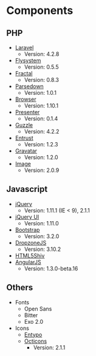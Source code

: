 # Components

## PHP

- [Laravel](http://laravel.com)
	- Version: 4.2.8
- [Flysystem](http://flysystem.thephpleague.com/)
	- Version: 0.5.5
- [Fractal](http://fractal.thephpleague.com/)
	- Version: 0.8.3
- [Parsedown](http://parsedown.org/)
	- Version: 1.0.1
- [Browser](https://github.com/Ikimea/Browser)
	- Version: 1.10.1
- [Presenter](https://github.com/laracasts/Presenter)
	- Version: 0.1.4
- [Guzzle](http://guzzlephp.org/)
	- Version: 4.2.2
- [Entrust](https://github.com/Zizaco/entrust)
	- Version: 1.2.3
- [Gravatar](https://github.com/forxer/gravatar)
	- Version: 1.2.0
- [Image](http://image.intervention.io/)
	- Version: 2.0.9

## Javascript

- [jQuery](http://jquery.com/)
	- Version: 1.11.1 (IE < 9), 2.1.1
- [jQuery UI](http://jqueryui.com/)
	- Version: 1.11.0
- [Bootstrap](http://getbootstrap.com)
	- Version: 3.2.0
- [DropzoneJS](http://www.dropzonejs.com/)
	- Version: 3.10.2
- [HTML5Shiv](https://code.google.com/p/html5shiv/)
- [AngularJS](https://angularjs.org/)
	- Version: 1.3.0-beta.16

## Others

- Fonts
	- Open Sans
	- Bitter
	- Exo 2.0
- Icons
	- [Entypo](http://entypo.com/)
	- [Octicons](http://octicons.github.com/)
		- Version: 2.1.1